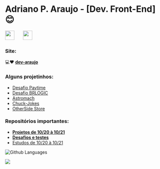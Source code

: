 # Adriano P. Araujo - [Dev. Front-End] :blush: 
 <a href="https://www.linkedin.com/in/araujocode/"><img src="https://64.media.tumblr.com/482803d41ac72337df99a6292b297f80/a4155e539c03dfb6-8b/s75x75_c1/1919ccf70f6db5955fc0d14f121b0a31be32753f.png" width="30"></a>
 &nbsp; &nbsp; &nbsp;
<a href="https://codepen.io/araujo6_6"><img src="https://www.flaticon.com/svg/static/icons/svg/2111/2111351.svg" width="30"></a> &nbsp; &nbsp; &nbsp;

### Site:

💻:heart:  [**dev-araujo**](https://dev-araujo.com.br/)

### Alguns projetinhos:

 - [Desafio Paytime](https://github.com/Pereira-Araujo/desafios/tree/main/desafio_paytime)
 - [Desafio BRLOGIC](https://github.com/Pereira-Araujo/desafios/blob/main/desafio_brlogic)
 - [Astromach](https://github.com/Pereira-Araujo/Projetos/tree/main/Projetos_React/AstroMach)
 - [Chuck-Jokes](https://github.com/Pereira-Araujo/Projetos/tree/main/Projetos_React/Chuck_Jokes)
 - [OtherSide Store](https://github.com/Pereira-Araujo/Projetos/tree/main/Projetos_Vanilla/OtherSide_Store)
 
 ### Repositórios importantes:
 
  - [**Projetos de 10/20 à 10/21**](https://github.com/Pereira-Araujo/Projetos)
  - [**Desafios e testes**](https://github.com/Pereira-Araujo/desafios)
  - [Estudos de 10/20 à 10/21](https://github.com/Pereira-Araujo/Estudos)
 
 
 


![Github Languages](https://github-readme-stats.vercel.app/api/top-langs/?username=Pereira-Araujo&layout=count_private=true&theme=nightowl ) 

[![](https://github-readme-stats.vercel.app/api?username=Pereira-Araujo&show_icons=true&theme=nightowl )](https://github-readme-stats.vercel.app/api?username=Pereira-Araujo&show_icons=true&theme=nightowl )






